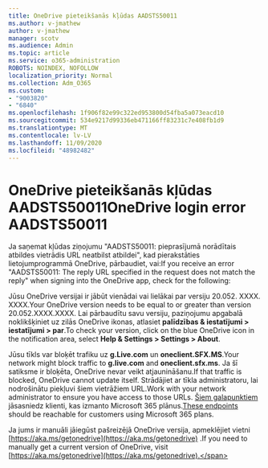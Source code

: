 ```yaml
---
title: OneDrive pieteikšanās kļūdas AADSTS50011
ms.author: v-jmathew
author: v-jmathew
manager: scotv
ms.audience: Admin
ms.topic: article
ms.service: o365-administration
ROBOTS: NOINDEX, NOFOLLOW
localization_priority: Normal
ms.collection: Adm_O365
ms.custom:
- "9003820"
- "6840"
ms.openlocfilehash: 1f906f82e99c322ed953800d54fba5a073eacd10
ms.sourcegitcommit: 534e9217d99336eb471166ff83231c7e408fb1d9
ms.translationtype: MT
ms.contentlocale: lv-LV
ms.lasthandoff: 11/09/2020
ms.locfileid: "48982482"
---
```

# <a name="onedrive-login-error-aadsts50011"></a><span data-ttu-id="8c1b9-102">OneDrive pieteikšanās kļūdas AADSTS50011</span><span class="sxs-lookup"><span data-stu-id="8c1b9-102">OneDrive login error AADSTS50011</span></span>

<span data-ttu-id="8c1b9-103">Ja saņemat kļūdas ziņojumu "AADSTS50011: pieprasījumā norādītais atbildes vietrādis URL neatbilst atbildei", kad pierakstāties lietojumprogrammā OneDrive, pārbaudiet, vai:</span><span class="sxs-lookup"><span data-stu-id="8c1b9-103">If you receive an error "AADSTS50011: The reply URL specified in the request does not match the reply" when signing into the OneDrive app, check for the following:</span></span>

<span data-ttu-id="8c1b9-104">Jūsu OneDrive versijai ir jābūt vienādai vai lielākai par versiju 20.052. XXXX. XXXX.</span><span class="sxs-lookup"><span data-stu-id="8c1b9-104">Your OneDrive version needs to be equal to or greater than version 20.052.XXXX.XXXX.</span></span> <span data-ttu-id="8c1b9-105">Lai pārbaudītu savu versiju, paziņojumu apgabalā noklikšķiniet uz zilās OneDrive ikonas, atlasiet **palīdzības & iestatījumi > iestatījumi > par**.</span><span class="sxs-lookup"><span data-stu-id="8c1b9-105">To check your version, click on the blue OneDrive icon in the notification area, select **Help & Settings > Settings > About**.</span></span>

<span data-ttu-id="8c1b9-106">Jūsu tīkls var bloķēt trafiku uz **g.Live.com** un **oneclient.SFX.MS**.</span><span class="sxs-lookup"><span data-stu-id="8c1b9-106">Your network might block traffic to **g.live.com** and **oneclient.sfx.ms**.</span></span> <span data-ttu-id="8c1b9-107">Ja šī satiksme ir bloķēta, OneDrive nevar veikt atjaunināšanu.</span><span class="sxs-lookup"><span data-stu-id="8c1b9-107">If that traffic is blocked, OneDrive cannot update itself.</span></span> <span data-ttu-id="8c1b9-108">Strādājiet ar tīkla administratoru, lai nodrošinātu piekļuvi šiem vietrāžiem URL.</span><span class="sxs-lookup"><span data-stu-id="8c1b9-108">Work with your network administrator to ensure you have access to those URLs.</span></span> <span data-ttu-id="8c1b9-109">[Šiem galapunktiem](https://docs.microsoft.com/microsoft-365/enterprise/urls-and-ip-address-ranges?view=o365-worldwide) jāsasniedz klienti, kas izmanto Microsoft 365 plānus.</span><span class="sxs-lookup"><span data-stu-id="8c1b9-109">[These endpoints](https://docs.microsoft.com/microsoft-365/enterprise/urls-and-ip-address-ranges?view=o365-worldwide) should be reachable for customers using Microsoft 365 plans.</span></span>

<span data-ttu-id="8c1b9-110">Ja jums ir manuāli jāiegūst pašreizējā OneDrive versija, apmeklējiet vietni [https://aka.ms/getonedrive](https://aka.ms/getonedrive) .</span><span class="sxs-lookup"><span data-stu-id="8c1b9-110">If you need to manually get a current version of OneDrive, visit [https://aka.ms/getonedrive](https://aka.ms/getonedrive).</span></span>
